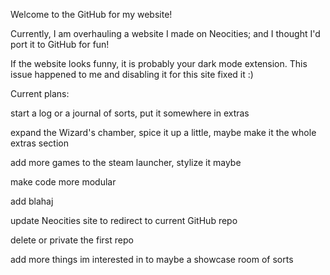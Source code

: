 Welcome to the GitHub for my website!

Currently, I am overhauling a website I made on Neocities; and I thought I'd port it to GitHub for fun!

If the website looks funny, it is probably your dark mode extension. This issue happened to me and disabling it for this site fixed it :)

Current plans:

start a log or a journal of sorts, put it somewhere in extras

expand the Wizard's chamber, spice it up a little, maybe make it the whole extras section

add more games to the steam launcher, stylize it maybe

make code more modular

add blahaj

update Neocities site to redirect to current GitHub repo

delete or private the first repo

add more things im interested in to maybe a showcase room of sorts
